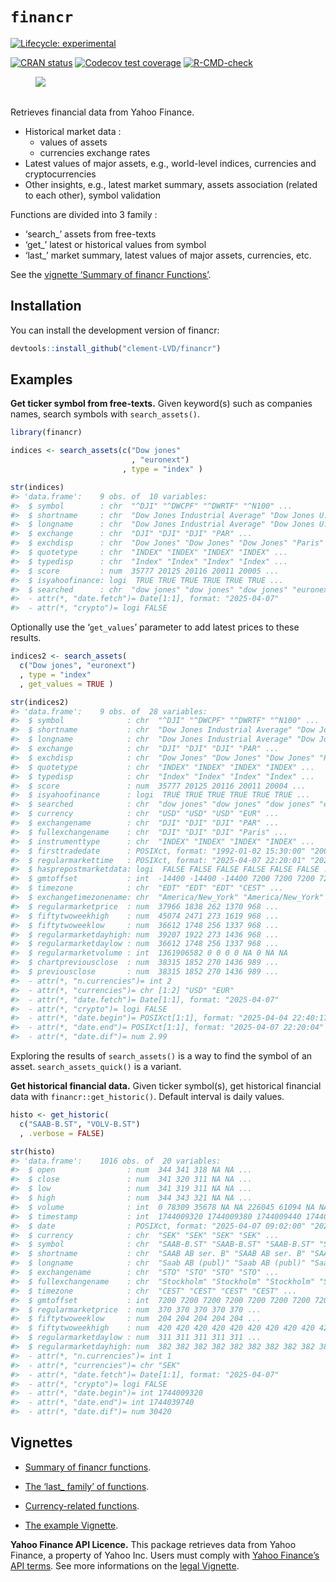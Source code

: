
# `financr`

<!-- badges: start -->

[![Lifecycle:
experimental](https://img.shields.io/badge/lifecycle-experimental-orange.svg)](https://lifecycle.r-lib.org/articles/stages.html#experimental)

[![CRAN
status](https://www.r-pkg.org/badges/version/financr)](https://CRAN.R-project.org/package=financr)
[![Codecov test
coverage](https://codecov.io/gh/Clement-LVD/financr/graph/badge.svg)](https://app.codecov.io/gh/Clement-LVD/financr)
[![R-CMD-check](https://github.com/Clement-LVD/financr/actions/workflows/R-CMD-check.yaml/badge.svg)](https://github.com/Clement-LVD/financr/actions/workflows/R-CMD-check.yaml)
<!-- badges: end -->

<figure>
<img
src="https://img.shields.io/badge/Package-bold?style=flat&amp;logoColor=black&amp;logoSize=2&amp;label=R&amp;labelColor=black&amp;color=green"
alt=" " />
<figcaption aria-hidden="true"> </figcaption>
</figure>

Retrieves financial data from Yahoo Finance.

- Historical market data :
  - values of assets
  - currencies exchange rates
- Latest values of major assets, e.g., world-level indices, currencies
  and cryptocurrencies
- Other insights, e.g., latest market summary, assets association
  (related to each other), symbol validation

Functions are divided into 3 family :

- ‘search\_’ assets from free-texts
- ‘get\_’ latest or historical values from symbol
- ‘last\_’ market summary, latest values of major assets, currencies,
  etc.

See the [vignette ‘Summary of financr
Functions’](https://clement-lvd.github.io/financr/articles/Functions_summary.html).

## Installation

You can install the development version of financr:

``` r
devtools::install_github("clement-LVD/financr")
```

## Examples

**Get ticker symbol from free-texts.** Given keyword(s) such as
companies names, search symbols with `search_assets()`.

``` r
library(financr)

indices <- search_assets(c("Dow jones"
                           , "euronext")
                         , type = "index" )

str(indices)
#> 'data.frame':    9 obs. of  10 variables:
#>  $ symbol        : chr  "^DJI" "^DWCPF" "^DWRTF" "^N100" ...
#>  $ shortname     : chr  "Dow Jones Industrial Average" "Dow Jones U.S. Completion Total" "Dow Jones U.S. Select REIT Inde" "Euronext 100 Index" ...
#>  $ longname      : chr  "Dow Jones Industrial Average" "Dow Jones U.S. Completion Total" "Dow Jones U.S. Select REIT Inde" "Euronext 100 Index" ...
#>  $ exchange      : chr  "DJI" "DJI" "DJI" "PAR" ...
#>  $ exchdisp      : chr  "Dow Jones" "Dow Jones" "Dow Jones" "Paris" ...
#>  $ quotetype     : chr  "INDEX" "INDEX" "INDEX" "INDEX" ...
#>  $ typedisp      : chr  "Index" "Index" "Index" "Index" ...
#>  $ score         : num  35777 20125 20116 20011 20005 ...
#>  $ isyahoofinance: logi  TRUE TRUE TRUE TRUE TRUE TRUE ...
#>  $ searched      : chr  "dow jones" "dow jones" "dow jones" "euronext" ...
#>  - attr(*, "date.fetch")= Date[1:1], format: "2025-04-07"
#>  - attr(*, "crypto")= logi FALSE
```

Optionally use the ‘`get_values`’ parameter to add latest prices to
these results.

``` r
indices2 <- search_assets(
  c("Dow jones", "euronext")
  , type = "index"
  , get_values = TRUE )

str(indices2)
#> 'data.frame':    9 obs. of  28 variables:
#>  $ symbol              : chr  "^DJI" "^DWCPF" "^DWRTF" "^N100" ...
#>  $ shortname           : chr  "Dow Jones Industrial Average" "Dow Jones U.S. Completion Total" "Dow Jones U.S. Select REIT Inde" "Euronext 100 Index" ...
#>  $ longname            : chr  "Dow Jones Industrial Average" "Dow Jones U.S. Completion Total" "Dow Jones U.S. Select REIT Inde" "Euronext 100 Index" ...
#>  $ exchange            : chr  "DJI" "DJI" "DJI" "PAR" ...
#>  $ exchdisp            : chr  "Dow Jones" "Dow Jones" "Dow Jones" "Paris" ...
#>  $ quotetype           : chr  "INDEX" "INDEX" "INDEX" "INDEX" ...
#>  $ typedisp            : chr  "Index" "Index" "Index" "Index" ...
#>  $ score               : num  35777 20125 20116 20011 20004 ...
#>  $ isyahoofinance      : logi  TRUE TRUE TRUE TRUE TRUE TRUE ...
#>  $ searched            : chr  "dow jones" "dow jones" "dow jones" "euronext" ...
#>  $ currency            : chr  "USD" "USD" "USD" "EUR" ...
#>  $ exchangename        : chr  "DJI" "DJI" "DJI" "PAR" ...
#>  $ fullexchangename    : chr  "DJI" "DJI" "DJI" "Paris" ...
#>  $ instrumenttype      : chr  "INDEX" "INDEX" "INDEX" "INDEX" ...
#>  $ firsttradedate      : POSIXct, format: "1992-01-02 15:30:00" "2006-08-24 15:30:00" ...
#>  $ regularmarkettime   : POSIXct, format: "2025-04-07 22:20:01" "2025-04-07 22:20:04" ...
#>  $ hasprepostmarketdata: logi  FALSE FALSE FALSE FALSE FALSE FALSE ...
#>  $ gmtoffset           : int  -14400 -14400 -14400 7200 7200 7200 7200 7200 7200
#>  $ timezone            : chr  "EDT" "EDT" "EDT" "CEST" ...
#>  $ exchangetimezonename: chr  "America/New_York" "America/New_York" "America/New_York" "Europe/Paris" ...
#>  $ regularmarketprice  : num  37966 1838 262 1370 968 ...
#>  $ fiftytwoweekhigh    : num  45074 2471 273 1619 968 ...
#>  $ fiftytwoweeklow     : num  36612 1748 256 1337 968 ...
#>  $ regularmarketdayhigh: num  39207 1922 273 1436 968 ...
#>  $ regularmarketdaylow : num  36612 1748 256 1337 968 ...
#>  $ regularmarketvolume : int  1361906582 0 0 0 0 NA 0 NA NA
#>  $ chartpreviousclose  : num  38315 1852 270 1436 989 ...
#>  $ previousclose       : num  38315 1852 270 1436 989 ...
#>  - attr(*, "n.currencies")= int 2
#>  - attr(*, "currencies")= chr [1:2] "USD" "EUR"
#>  - attr(*, "date.fetch")= Date[1:1], format: "2025-04-07"
#>  - attr(*, "crypto")= logi FALSE
#>  - attr(*, "date.begin")= POSIXct[1:1], format: "2025-04-04 22:40:17"
#>  - attr(*, "date.end")= POSIXct[1:1], format: "2025-04-07 22:20:04"
#>  - attr(*, "date.dif")= num 2.99
```

Exploring the results of `search_assets()` is a way to find the symbol
of an asset. `search_assets_quick()` is a variant.

**Get historical financial data.** Given ticker symbol(s), get
historical financial data with `financr::get_historic()`. Default
interval is daily values.

``` r
histo <- get_historic(
  c("SAAB-B.ST", "VOLV-B.ST")
  , .verbose = FALSE)

str(histo)
#> 'data.frame':    1016 obs. of  20 variables:
#>  $ open                : num  344 341 318 NA NA ...
#>  $ close               : num  341 320 311 NA NA ...
#>  $ low                 : num  341 319 311 NA NA ...
#>  $ high                : num  344 343 321 NA NA ...
#>  $ volume              : int  0 78309 35678 NA NA 226045 61094 NA NA 107462 ...
#>  $ timestamp           : int  1744009320 1744009380 1744009440 1744009500 1744009560 1744009620 1744009680 1744009740 1744009800 1744009860 ...
#>  $ date                : POSIXct, format: "2025-04-07 09:02:00" "2025-04-07 09:03:00" ...
#>  $ currency            : chr  "SEK" "SEK" "SEK" "SEK" ...
#>  $ symbol              : chr  "SAAB-B.ST" "SAAB-B.ST" "SAAB-B.ST" "SAAB-B.ST" ...
#>  $ shortname           : chr  "SAAB AB ser. B" "SAAB AB ser. B" "SAAB AB ser. B" "SAAB AB ser. B" ...
#>  $ longname            : chr  "Saab AB (publ)" "Saab AB (publ)" "Saab AB (publ)" "Saab AB (publ)" ...
#>  $ exchangename        : chr  "STO" "STO" "STO" "STO" ...
#>  $ fullexchangename    : chr  "Stockholm" "Stockholm" "Stockholm" "Stockholm" ...
#>  $ timezone            : chr  "CEST" "CEST" "CEST" "CEST" ...
#>  $ gmtoffset           : int  7200 7200 7200 7200 7200 7200 7200 7200 7200 7200 ...
#>  $ regularmarketprice  : num  370 370 370 370 370 ...
#>  $ fiftytwoweeklow     : num  204 204 204 204 204 ...
#>  $ fiftytwoweekhigh    : num  420 420 420 420 420 420 420 420 420 420 ...
#>  $ regularmarketdaylow : num  311 311 311 311 311 ...
#>  $ regularmarketdayhigh: num  382 382 382 382 382 382 382 382 382 382 ...
#>  - attr(*, "n.currencies")= int 1
#>  - attr(*, "currencies")= chr "SEK"
#>  - attr(*, "date.fetch")= Date[1:1], format: "2025-04-07"
#>  - attr(*, "crypto")= logi FALSE
#>  - attr(*, "date.begin")= int 1744009320
#>  - attr(*, "date.end")= int 1744039740
#>  - attr(*, "date.dif")= num 30420
```

## Vignettes

- [Summary of financr
  functions](https://clement-lvd.github.io/financr/articles/Functions_summary.html).

- [The ‘last\_ family’ of
  functions](https://clement-lvd.github.io/financr/articles/last_family.html).

- [Currency-related
  functions](https://clement-lvd.github.io/financr/articles/currencies.html).

- [The example
  Vignette](https://clement-lvd.github.io/financr/articles/example.html).

**Yahoo Finance API Licence.** This package retrieves data from Yahoo
Finance, a property of Yahoo Inc. Users must comply with [Yahoo
Finance’s API
terms](https://legal.yahoo.com/us/en/yahoo/terms/product-atos/apiforydn/index.html).
See more informations on the [legal
Vignette](https://clement-lvd.github.io/financr/articles/About_the_Yahoo_Finance_License.html).
